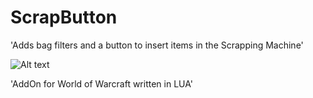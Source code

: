 # ScrapButton

'Adds bag filters and a button to insert items in the Scrapping Machine'

![Alt text](http://i.imgur.com/HOmZ3g0.png "Config")

'AddOn for World of Warcraft written in LUA'
